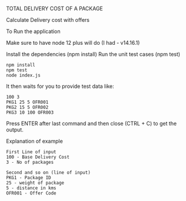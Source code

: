 TOTAL DELIVERY COST OF A PACKAGE

Calculate Delivery cost with offers

To Run the application

Make sure to have node 12 plus will do (I had - v14.16.1)

Install the dependencies (npm install) Run the unit test cases (npm test)
```
npm install
npm test
node index.js
```

It then waits for you to provide test data like:

```
100 3
PKG1 25 5 OFR001
PKG2 15 5 OFR002
PKG3 10 100 OFR003
```

Press ENTER after last command and then close (CTRL + C) to get the output.


Explanation of example

```
First Line of input
100 - Base Delivery Cost
3 - No of packages
```

```
Second and so on (line of input)
PKG1 - Package ID
25 - weight of package
5 - distance in kms
OFR001 - Offer Code
```